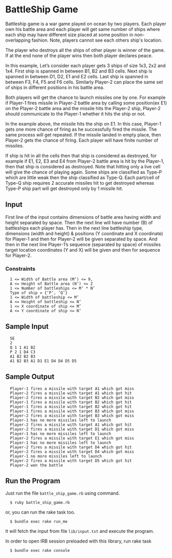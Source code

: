 # BattleShip Game

Battleship game is a war game played on ocean by two players. Each player own his battle area and each player will get same number of ships where each ship may have different size placed at some position in non-overlapping fashion. Note, players cannot see each others ship's location.

The player who destroys all the ships of other player is winner of the game. If at the end none of the player wins then both player declares peace.

In this example, Let’s consider each player gets 3 ships of size 1x3, 2x2 and 1x4. First ship is spanned in between B1, B2 and B3 cells. Next ship is spanned in between D1, D2, E1 and E2 cells. Last ship is spanned in between F3, F4, F5 and F6 cells. Similarly Player-2 can place the same set of ships in different positions in his battle area.

Both players will get the chance to launch missiles one by one. For example if Player-1 fires missile in Player-2 battle area by calling some position(ex E1) on the Player-2 battle area and the missile hits the Player-2 ship, Player-2 should communicate to the Player-1 whether it hits the ship or not.

In the example above, the missile hits the ship on E1. In this case, Player-1 gets one more chance of firing as he successfully fired the missile. The same process will get repeated. If the missile landed in empty place, then Player-2 gets the chance of firing. Each player will have finite number of missiles.

If ship is hit in all the cells then that ship is considered as destroyed, for example if E1, E2, E3 and E4 from Player-2 battle area is hit by the Player-1, then that ship is considered as destroyed. Note that hitting only a live cell will give the chance of playing again. Some ships are classified as Type-P which are little weak then the ship classified as Type-Q. Each part/cell of Type-Q ship requires 2 accurate missiles hit to get destroyed whereas Type-P ship part will get destroyed only by 1 missile hit.

## Input

First line of the input contains dimensions of battle area having width and height separated by space. Then the next line will have number (B) of battleships each player has. Then in the next line battleship type, dimensions (width and height) & positions (Y coordinate and X coordinate) for Player-1 and then for Player-2 will be given separated by space. And then in the next line Player-1’s sequence (separated by space) of missiles target location coordinates (Y and X) will be given and then for sequence for Player-2.

### Constraints

      1 <= Width of Battle area (M’) <= 9,
      A <= Height of Battle area (N’) <= Z
      1 <= Number of battleships <= M’ * N’
      Type of ship = {‘P’, ‘Q’}
      1 <= Width of battleship <= M’
      A <= Height of battleship <= N’
      1 <= X coordinate of ship <= M’
      A <= Y coordinate of ship <= N’
      
## Sample Input

      5E
      2
      Q 1 1 A1 B2
      P 2 1 D4 C3
      A1 B2 B2 B3
      A1 B2 B3 A1 D1 E1 D4 D4 D5 D5
      
## Sample Output

      Player-1 fires a missile with target A1 which got miss
      Player-2 fires a missile with target A1 which got hit 
      Player-2 fires a missile with target B2 which got miss
      Player-1 fires a missile with target B2 which got hit
      Player-1 fires a missile with target B2 which got hit
      Player-1 fires a missile with target B3 which got miss
      Player-2 fires a missile with target B3 which got miss
      Player-1 has no more missiles left to launch
      Player-2 fires a missile with target A1 which got hit 
      Player-2 fires a missile with target D1 which got miss 
      Player-1 has no more missiles left to launch
      Player-2 fires a missile with target E1 which got miss 
      Player-1 has no more missiles left to launch
      Player-2 fires a missile with target D4 which got hit
      Player-2 fires a missile with target D4 which got miss
      Player-1 no more missiles left to launch
      Player-2 fires a missile with target D5 which got hit 
      Player-2 won the battle
      
## Run the Program

Just run the file ```battle_ship_game.rb``` using command.

      $ ruby battle_ship_game.rb
      
or, you can run the rake task too.

      $ bundle exec rake run_me      
      
It will fetch the input from file ```lib/input.txt``` and execute the program.

In order to open IRB session preloaded with this library, run rake task

      $ bundle exec rake console

      

